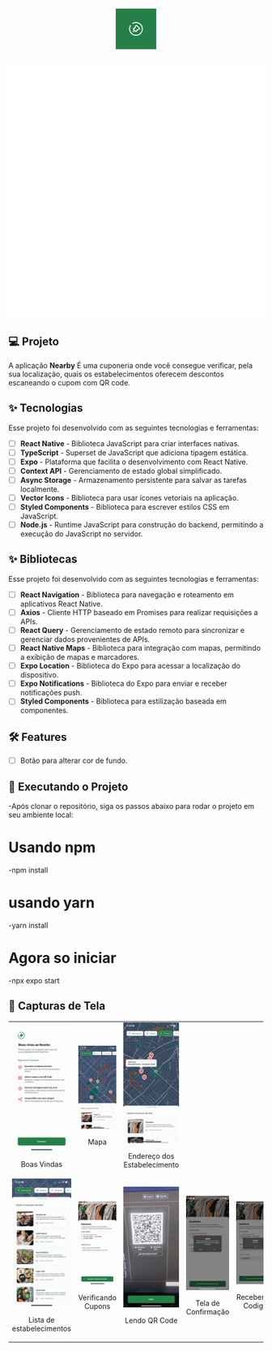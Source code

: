 
<h1 align="center">
  <img alt="Nearby" height="80" title="Nearby App" src="assets/images/adaptive-icon.png" />
</h1>


![cover](assets/images/splash-icon.png )

## 💻 Projeto

A aplicação **Nearby** É uma cuponeria onde você consegue verificar, pela sua localização, quais os estabelecimentos oferecem descontos escaneando o cupom com QR code.

## ✨ Tecnologias

Esse projeto foi desenvolvido com as seguintes tecnologias e ferramentas:

-   [ ] **React Native** - Biblioteca JavaScript para criar interfaces nativas.
-   [ ] **TypeScript** - Superset de JavaScript que adiciona tipagem estática.
-   [ ] **Expo** - Plataforma que facilita o desenvolvimento com React Native.
-   [ ] **Context API** - Gerenciamento de estado global simplificado.
-   [ ] **Async Storage** - Armazenamento persistente para salvar as tarefas localmente.
-   [ ] **Vector Icons** - Biblioteca para usar ícones vetoriais na aplicação.
-   [ ] **Styled Components** - Biblioteca para escrever estilos CSS em JavaScript.
-   [ ] **Node.js** - Runtime JavaScript para construção do backend, permitindo a execução do JavaScript no servidor.

## ✨ Bibliotecas

Esse projeto foi desenvolvido com as seguintes tecnologias e ferramentas:

-   [ ] **React Navigation** - Biblioteca para navegação e roteamento em aplicativos React Native.
-   [ ] **Axios** - Cliente HTTP baseado em Promises para realizar requisições a APIs.
-   [ ] **React Query** - Gerenciamento de estado remoto para sincronizar e gerenciar dados provenientes de APIs.
-   [ ] **React Native Maps** - Biblioteca para integração com mapas, permitindo a exibição de mapas e marcadores.
-   [ ] **Expo Location** - Biblioteca do Expo para acessar a localização do dispositivo.
-   [ ] **Expo Notifications** - Biblioteca do Expo para enviar e receber notificações push.
-   [ ] **Styled Components** - Biblioteca para estilização baseada em componentes.

## :hammer_and_wrench: Features


-   [ ] Botão para alterar cor de fundo.

## 🚀 Executando o Projeto

-Após clonar o repositório, siga os passos abaixo para rodar o projeto em seu ambiente local:

# Usando npm
-npm install

# usando yarn
-yarn install

# Agora so iniciar
-npx expo start

## 📸 Capturas de Tela

<table>
  <tr>
    <td align="center">
      <img alt="Sem Tarefas" src="covers_for_git/1-Boasvindas.jpeg" width="200px">
      <p>Boas Vindas</p>
    </td>
    <td align="center">
      <img alt="Escrevendo Tarefas" src="covers_for_git/2-mapa.jpeg" width="200px">
      <p>Mapa</p>
    </td>
    <td align="center">
      <img alt="Tarefa Adicionada" src="covers_for_git/3- end.estabelicimento.jpeg" width="200px">
      <p>Endereço dos Estabelecimento</p>
    </td>
  </tr>
  <tr>
    <td align="center">
      <img alt="Tarefa Concluída" src="covers_for_git/4-est.lista.jpeg" width="200px">
      <p>Lista de estabelecimentos</p>
    </td>
    <td align="center">
      <img alt="Tarefas em Série" src="covers_for_git/5- verificando cupons.jpeg" width="200px">
      <p>Verificando Cupons</p>
    </td>
    <td align="center">
      <img alt="Tela de Confirmação" src="covers_for_git/6- lendoqrcode.jpeg" width="200px">
      <p>Lendo QR Code</p>
    </td>
    <td align="center">
      <img alt="Tela de Confirmação" src="covers_for_git/7-confirmandocupon.jpeg" width="200px">
      <p>Tela de Confirmação</p>
    </td>
    <td align="center">
      <img alt="Tela de Confirmação" src="covers_for_git/8- recebendo codigo.jpeg" width="200px">
      <p>Recebendo Codigo</p>
    </td>
    <td align="center">
      <img alt="Tela de Confirmação" src="covers_for_git/9-codigo registrado.jpeg" width="200px">
      <p>Codigo Registrado</p>
    </td>
  </tr>

</table>



